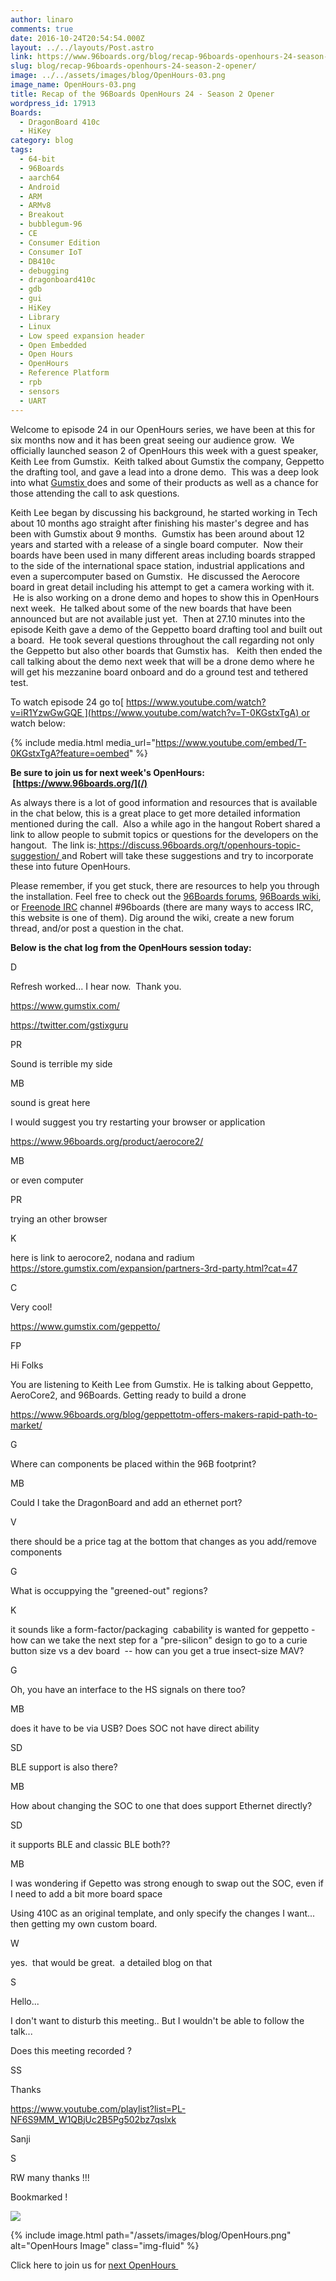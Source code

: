 ```yaml
---
author: linaro
comments: true
date: 2016-10-24T20:54:54.000Z
layout: ../../layouts/Post.astro
link: https://www.96boards.org/blog/recap-96boards-openhours-24-season-2-opener/
slug: blog/recap-96boards-openhours-24-season-2-opener/
image: ../../assets/images/blog/OpenHours-03.png
image_name: OpenHours-03.png
title: Recap of the 96Boards OpenHours 24 - Season 2 Opener
wordpress_id: 17913
Boards:
  - DragonBoard 410c
  - HiKey
category: blog
tags:
  - 64-bit
  - 96Boards
  - aarch64
  - Android
  - ARM
  - ARMv8
  - Breakout
  - bubblegum-96
  - CE
  - Consumer Edition
  - Consumer IoT
  - DB410c
  - debugging
  - dragonboard410c
  - gdb
  - gui
  - HiKey
  - Library
  - Linux
  - Low speed expansion header
  - Open Embedded
  - Open Hours
  - OpenHours
  - Reference Platform
  - rpb
  - sensors
  - UART
---
```


Welcome to episode 24 in our OpenHours series, we have been at this for six months now and it has been great seeing our audience grow.  We officially launched season 2 of OpenHours this week with a guest speaker, Keith Lee from Gumstix.  Keith talked about Gumstix the company, Geppetto the drafting tool, and gave a lead into a drone demo.  This was a deep look into what [Gumstix ](https://www.gumstix.com/)does and some of their products as well as a chance for those attending the call to ask questions.

Keith Lee began by discussing his background, he started working in Tech about 10 months ago straight after finishing his master's degree and has been with Gumstix about 9 months.  Gumstix has been around about 12 years and started with a release of a single board computer.  Now their boards have been used in many different areas including boards strapped to the side of the international space station, industrial applications and even a supercomputer based on Gumstix.  He discussed the Aerocore board in great detail including his attempt to get a camera working with it.  He is also working on a drone demo and hopes to show this in OpenHours next week.  He talked about some of the new boards that have been announced but are not available just yet.  Then at 27.10 minutes into the episode Keith gave a demo of the Geppetto board drafting tool and built out a board.  He took several questions throughout the call regarding not only the Geppetto but also other boards that Gumstix has.   Keith then ended the call talking about the demo next week that will be a drone demo where he will get his mezzanine board onboard and do a ground test and tethered test.

To watch episode 24 go to[ https://www.youtube.com/watch?v=iR1YzwGwGQE ](https://www.youtube.com/watch?v=T-0KGstxTgA) or watch below:

{% include media.html media_url="https://www.youtube.com/embed/T-0KGstxTgA?feature=oembed" %}

**Be sure to join us for next week's OpenHours:  [https://www.96boards.org/](/)**

As always there is a lot of good information and resources that is available in the chat below, this is a great place to get more detailed information mentioned during the call.  Also a while ago in the hangout Robert shared a link to allow people to submit topics or questions for the developers on the hangout.  The link is:[ https://discuss.96boards.org/t/openhours-topic-suggestion/ ](https://discuss.96boards.org/t/openhours-topic-suggestion/)and Robert will take these suggestions and try to incorporate these into future OpenHours.

Please remember, if you get stuck, there are resources to help you through the installation. Feel free to check out the [96Boards forums](https://discuss.96boards.org/), [96Boards wiki](https://github.com/96boards/documentation/wiki), or [Freenode IRC](http://webchat.freenode.net/?channels=%2396boards) channel #96boards (there are many ways to access IRC, this website is one of them). Dig around the wiki, create a new forum thread, and/or post a question in the chat.

**Below is the chat log from the OpenHours session today:**

D

Refresh worked... I hear now.  Thank you.

https://www.gumstix.com/

https://twitter.com/gstixguru

PR

Sound is terrible my side

MB

sound is great here

I would suggest you try restarting your browser or application

https://www.96boards.org/product/aerocore2/

MB

or even computer

PR

trying an other browser

K

here is link to aerocore2, nodana and radium https://store.gumstix.com/expansion/partners-3rd-party.html?cat=47

C

Very cool!

https://www.gumstix.com/geppetto/

FP

Hi Folks

You are listening to Keith Lee from Gumstix. He is talking about Geppetto, AeroCore2, and 96Boards. Getting ready to build a drone

https://www.96boards.org/blog/geppettotm-offers-makers-rapid-path-to-market/

G

Where can components be placed within the 96B footprint?

MB

Could I take the DragonBoard and add an ethernet port?

V

there should be a price tag at the bottom that changes as you add/remove components

G

What is occuppying the "greened-out" regions?

K

it sounds like a form-factor/packaging  cabability is wanted for geppetto - how can we take the next step for a "pre-silicon" design to go to a curie button size vs a dev board  -- how can you get a true insect-size MAV?

G

Oh, you have an interface to the HS signals on there too?

MB

does it have to be via USB? Does SOC not have direct ability

SD

BLE support is also there?

MB

How about changing the SOC to one that does support Ethernet directly?

SD

it supports BLE and classic BLE both??

MB

I was wondering if Gepetto was strong enough to swap out the SOC, even if I need to add a bit more board space

Using 410C as an original template, and only specify the changes I want... then getting my own custom board.

W

yes.  that would be great.  a detailed blog on that

S

Hello...

I don't want to disturb this meeting.. But I wouldn't be able to follow the talk...

Does this meeting recorded ?

SS

Thanks

https://www.youtube.com/playlist?list=PL-NF6S9MM_W1QBjUc2B5Pg502bz7qslxk

Sanji

S

RW many thanks !!!

Bookmarked !

![](https://ssl.gstatic.com/ui/v1/icons/mail/images/cleardot.gif)

{% include image.html path="/assets/images/blog/OpenHours.png" alt="OpenHours Image" class="img-fluid" %}

Click here to join us for [next OpenHours ](/)

